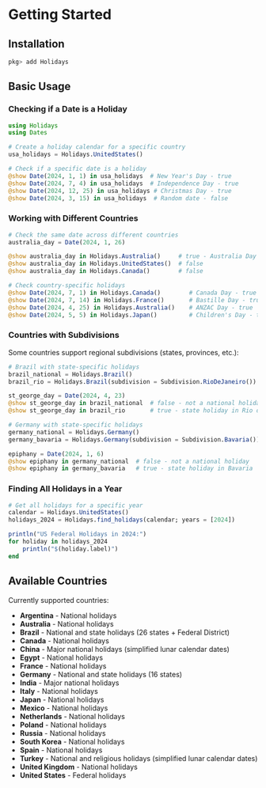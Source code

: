 # Getting Started

## Installation

```julia
pkg> add Holidays
```

## Basic Usage

### Checking if a Date is a Holiday

```julia
using Holidays
using Dates

# Create a holiday calendar for a specific country
usa_holidays = Holidays.UnitedStates()

# Check if a specific date is a holiday
@show Date(2024, 1, 1) in usa_holidays  # New Year's Day - true
@show Date(2024, 7, 4) in usa_holidays  # Independence Day - true
@show Date(2024, 12, 25) in usa_holidays # Christmas Day - true
@show Date(2024, 3, 15) in usa_holidays  # Random date - false
```

### Working with Different Countries

```julia
# Check the same date across different countries
australia_day = Date(2024, 1, 26)

@show australia_day in Holidays.Australia()     # true - Australia Day
@show australia_day in Holidays.UnitedStates()  # false
@show australia_day in Holidays.Canada()        # false

# Check country-specific holidays
@show Date(2024, 7, 1) in Holidays.Canada()        # Canada Day - true
@show Date(2024, 7, 14) in Holidays.France()       # Bastille Day - true
@show Date(2024, 4, 25) in Holidays.Australia()    # ANZAC Day - true
@show Date(2024, 5, 5) in Holidays.Japan()         # Children's Day - true
```

### Countries with Subdivisions

Some countries support regional subdivisions (states, provinces, etc.):

```julia
# Brazil with state-specific holidays
brazil_national = Holidays.Brazil()
brazil_rio = Holidays.Brazil(subdivision = Subdivision.RioDeJaneiro())

st_george_day = Date(2024, 4, 23)
@show st_george_day in brazil_national  # false - not a national holiday
@show st_george_day in brazil_rio       # true - state holiday in Rio de Janeiro

# Germany with state-specific holidays  
germany_national = Holidays.Germany()
germany_bavaria = Holidays.Germany(subdivision = Subdivision.Bavaria())

epiphany = Date(2024, 1, 6)
@show epiphany in germany_national  # false - not a national holiday
@show epiphany in germany_bavaria   # true - state holiday in Bavaria
```

### Finding All Holidays in a Year

```julia
# Get all holidays for a specific year
calendar = Holidays.UnitedStates()
holidays_2024 = Holidays.find_holidays(calendar; years = [2024])

println("US Federal Holidays in 2024:")
for holiday in holidays_2024
    println("$(holiday.label)")
end
```

## Available Countries

Currently supported countries:

- **Argentina** - National holidays
- **Australia** - National holidays
- **Brazil** - National and state holidays (26 states + Federal District)
- **Canada** - National holidays  
- **China** - Major national holidays (simplified lunar calendar dates)
- **Egypt** - National holidays
- **France** - National holidays
- **Germany** - National and state holidays (16 states)
- **India** - Major national holidays
- **Italy** - National holidays
- **Japan** - National holidays
- **Mexico** - National holidays
- **Netherlands** - National holidays
- **Poland** - National holidays
- **Russia** - National holidays
- **South Korea** - National holidays
- **Spain** - National holidays
- **Turkey** - National and religious holidays (simplified lunar calendar dates)
- **United Kingdom** - National holidays
- **United States** - Federal holidays

